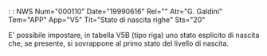  :  : NWS Num="000110" Date="19990616" Rel="" Atr="G. Galdini" Tem="APP" App="V5" Tit="Stato di nascita righe" Sts="20"

E' possibile impostare, in tabella V5B (tipo riga) uno stato esplicito di nascita che, se presente,
si sovrappone al primo stato del livello di nascita.


